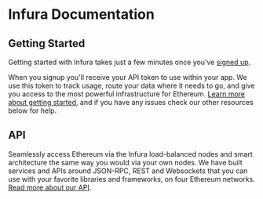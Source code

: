 # Infura Documentation

## Getting Started

Getting started with Infura takes just a few minutes once you’ve [signed up](https://infura.io/signup).

When you signup you'll receive your API token to use within your app. We use this token to track usage, route your data where it needs to go, and give you access to the most powerful infrastructure for Ethereum. [Learn more about getting started](https://infura.io/docs/gettingStarted/chooseaNetwork), and if you have any issues check our other resources below for help.

## API

Seamlessly access Ethereum via the Infura load-balanced nodes and smart architecture the same way you would via your own nodes. We have built services and APIs around JSON-RPC, REST and Websockets that you can use with your favorite libraries and frameworks, on four Ethereum networks. [Read more about our API](https://infura.io/docs/api/get/symbolFull).
